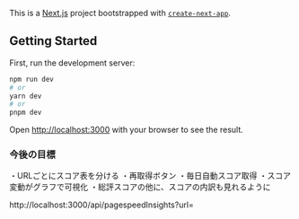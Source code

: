 This is a [Next.js](https://nextjs.org/) project bootstrapped with [`create-next-app`](https://github.com/vercel/next.js/tree/canary/packages/create-next-app).

## Getting Started

First, run the development server:

```bash
npm run dev
# or
yarn dev
# or
pnpm dev
```

Open [http://localhost:3000](http://localhost:3000) with your browser to see the result.

### 今後の目標

・URLごとにスコア表を分ける
・再取得ボタン
・毎日自動スコア取得
・スコア変動がグラフで可視化
・総評スコアの他に、スコアの内訳も見れるように





http://localhost:3000/api/pagespeedInsights?url=